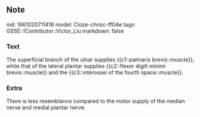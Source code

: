 ## Note
nid: 1661020711418
model: Cloze-chrisc-ff04e
tags: GSSE::!Contributor::Victor_Liu
markdown: false

### Text
The superficial branch of the ulnar supplies {{c1::palmaris brevis::muscle}}, while that of the lateral plantar supplies {{c2::flexor digiti minimi brevis::muscle}} and the {{c3::interossei of the fourth space::muscle}}.

### Extra
There is less resemblance compared to the motor supply of the median nerve and medial plantar nerve.
